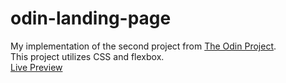 # odin-landing-page
My implementation of the second project from [The Odin Project](https://www.theodinproject.com).  
This project utilizes CSS and flexbox.  
[Live Preview](https://itdepends-music.github.io/odin-landing-page/)